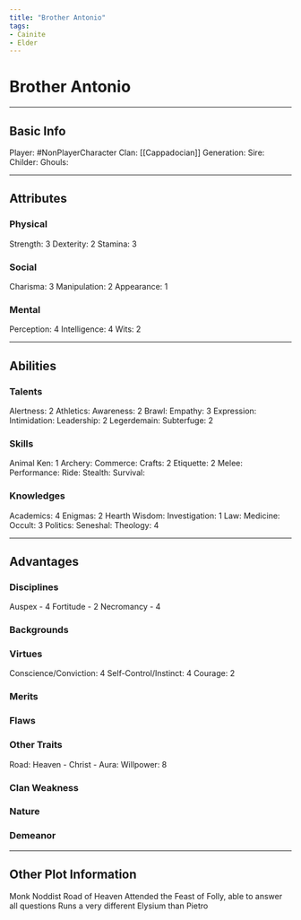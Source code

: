 ```yaml
---
title: "Brother Antonio"
tags:
- Cainite
- Elder
---
```

# Brother Antonio
---
## Basic Info
Player: #NonPlayerCharacter 
Clan: [[Cappadocian]]
Generation:
Sire:
Childer:
Ghouls:

---

## Attributes
### Physical
Strength: 3
Dexterity: 2
Stamina: 3

### Social
Charisma: 3
Manipulation: 2
Appearance: 1

### Mental
Perception: 4
Intelligence: 4
Wits: 2

---

## Abilities
### Talents
Alertness: 2
Athletics:
Awareness: 2
Brawl:
Empathy: 3
Expression:
Intimidation:
Leadership: 2
Legerdemain:
Subterfuge: 2

### Skills
Animal Ken: 1
Archery:
Commerce:
Crafts: 2
Etiquette: 2
Melee:
Performance:
Ride:
Stealth: 
Survival: 

### Knowledges
Academics: 4
Enigmas: 2
Hearth Wisdom:
Investigation: 1
Law:
Medicine:
Occult: 3
Politics:
Seneshal:
Theology: 4

---

## Advantages
### Disciplines
Auspex - 4
Fortitude - 2
Necromancy - 4



### Backgrounds



### Virtues
Conscience/Conviction: 4
Self-Control/Instinct: 4
Courage: 2

### Merits

### Flaws

### Other Traits
Road: Heaven - Christ - 
Aura:
Willpower: 8

### Clan Weakness

### Nature

### Demeanor
---
## Other Plot Information
Monk
Noddist
Road of Heaven
Attended the Feast of Folly, able to answer all questions
Runs a very different Elysium than Pietro